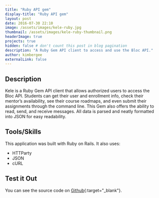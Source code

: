 ```yaml
---
title: "Ruby API gem"
display-title: "Ruby API gem"
layout: post
date: 2016-07-30 22:10
image: /assets/images/kele-ruby.jpg
thumbnail: /assets/images/kele-ruby-thumbnail.png
headerImage: true
projects: true
hidden: false # don't count this post in blog pagination
description: "A Ruby Gem API client to access and use the Bloc API."
author: kimbergee
externalLink: false
---
```


## Description

Kele is a Ruby Gem API client that allows authorized users to access the Bloc API. Students can get their user and enrollment info, check their mentor’s availability, see their course roadmaps, and even submit their assignments through the command line. This Gem also offers the ability to read, send, and receive messages. All data is parsed and neatly formatted into JSON for easy readability.

## Tools/Skills
This application was built with Ruby on Rails. It also uses:

* HTTParty
* JSON
* cURL

## Test it Out

You can see the source code on [Github](https://github.com/kimbergee/kele){:target="_blank"}.
